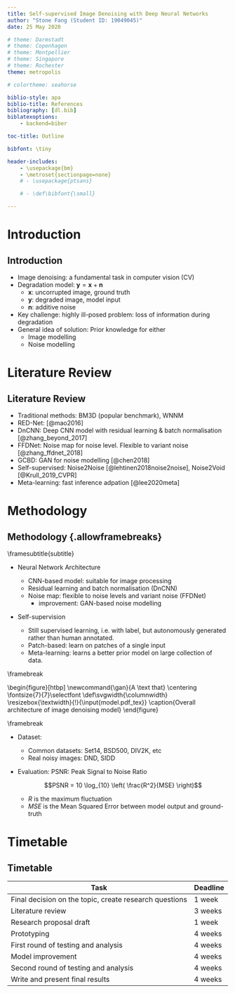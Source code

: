 ```yaml
---
title: Self-supervised Image Denoising with Deep Neural Networks
author: "Stone Fang (Student ID: 19049045)" 
date: 25 May 2020

# theme: Darmstadt
# theme: Copenhagen
# theme: Montpellier
# theme: Singapore
# theme: Rochester
theme: metropolis

# colortheme: seahorse

biblio-style: apa
biblio-title: References
bibliography: [dl.bib]
biblatexoptions:
    - backend=biber

toc-title: Outline

bibfont: \tiny

header-includes:
    - \usepackage{bm}
    - \metroset{sectionpage=none}
    # - \usepackage{ptsans}

    # - \def\bibfont{\small}

---
```


# Introduction

## Introduction

- Image denoising: a fundamental task in computer vision (CV)
- Degradation model: $\bm{y} = \bm{x} + \bm{n}$ 
  + $\bm{x}$: uncorrupted image, ground truth
  + $\bm{y}$: degraded image, model input
  + $\bm{n}$: additive noise
- Key challenge: highly ill-posed problem: loss of information during degradation
- General idea of solution: Prior knowledge for either
  + Image modelling
  + Noise modelling
  

# Literature Review

## Literature Review

- Traditional methods: BM3D (popular benchmark), WNNM
- RED-Net: [@mao2016]
- DnCNN: Deep CNN model with residual learning & batch normalisation [@zhang_beyond_2017]
- FFDNet: Noise map for noise level. Flexible to variant noise [@zhang_ffdnet_2018]
- GCBD: GAN for noise modelling [@chen2018]
- Self-supervised: Noise2Noise [@lehtinen2018noise2noise], Noise2Void [@Krull_2019_CVPR]
- Meta-learning: fast inference adpation [@lee2020meta] 

# Methodology 

## Methodology {.allowframebreaks}

  \framesubtitle{subtitle}
  
- Neural Network Architecture
  - CNN-based model: suitable for image processing
  - Residual learning and batch normalisation (DnCNN)
  - Noise map: flexible to noise levels and variant noise (FFDNet)
    - improvement: GAN-based noise modelling

- Self-supervision
  - Still supervised learning, i.e. with label, but autonomously generated 
    rather than human annotated.
  - Patch-based: learn on patches of a single input
  - Meta-learning: learns a better prior model on large collection of data.

\framebreak

\begin{figure}[htbp]
\newcommand{\gan}{A \\text that}
  \centering
  \fontsize{7}{7}\selectfont
  \def\svgwidth{\columnwidth}
    \resizebox{\textwidth}{!}{\input{model.pdf_tex}}
  \caption{Overall architecture of image denoising model}
\end{figure}

<!-- # Methodology: Dataset & Evaluation -->
\framebreak

- Dataset:
  - Common datasets: Set14, BSD500, DIV2K, etc
  - Real noisy images: DND, SIDD

- Evaluation: PSNR: Peak Signal to Noise Ratio

    $$PSNR = 10 \log_{10} \left( \frac{R^2}{MSE} \right)$$

  + $R$ is the maximum fluctuation
  + $MSE$ is the Mean Squared Error between model output and ground-truth

# Timetable

## Timetable

  Task                                                     | Deadline
 ----------------------------------------------------------|-----------
  Final decision on the topic, create research questions   | 1 week
  Literature review	                                       | 3 weeks
  Research proposal draft                                  | 1 week
  Prototyping                                              | 4 weeks
  First round of testing and analysis                      | 4 weeks
  Model improvement                                        | 4 weeks
  Second round of testing and analysis                     | 4 weeks
  Write and present final results                          | 4 weeks

